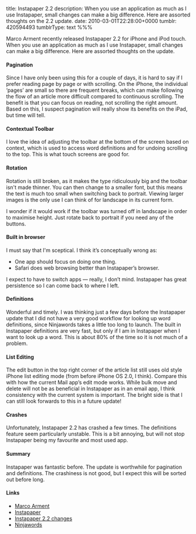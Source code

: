 title: Instapaper 2.2
description: When you use an application as much as I use Instapaper, small changes can make a big difference. Here are assorted thoughts on the 2.2 update.
date: 2010-03-01T22:28:00+0000
tumblr: 420594493
tumblrType: text
%%%

Marco Arment recently released Instapaper 2.2 for iPhone and iPod touch. When you use an application as much as I use Instapaper, small changes can make a big difference. Here are assorted thoughts on the update.

#### Pagination

Since I have only been using this for a couple of days, it is hard to say if I prefer reading page by page or with scrolling. On the iPhone, the individual ‘pages’ are small so there are frequent breaks, which can make following the flow of an article more difficult compared to continuous scrolling. The benefit is that you can focus on reading, not scrolling the right amount. Based on this, I suspect pagination will really show its benefits on the iPad, but time will tell.

#### Contextual Toolbar

I love the idea of adjusting the toolbar at the bottom of the screen based on context, which is used to access word definitions and for undoing scrolling to the top. This is what touch screens are good for.

#### Rotation

Rotation is still broken, as it makes the type ridiculously big and the toolbar isn't made thinner. You can then change to a smaller font, but this means the text is much too small when switching back to portrait. Viewing larger images is the only use I can think of for landscape in its current form.

I wonder if it would work if the toolbar was turned off in landscape in order to maximise height. Just rotate back to portrait if you need any of the buttons.

#### Built in browser

I must say that I'm sceptical. I think it’s conceptually wrong as:

- One app should focus on doing one thing.
- Safari does web browsing better than Instapaper’s browser.

I expect to have to switch apps — really, I don’t mind. Instapaper has great persistence so I can come back to where I left.

#### Definitions

Wonderful and timely. I was thinking just a few days before the Instapaper update that I did not have a very good workflow for looking up word definitions, since Ninjawords takes a little too long to launch. The built in Instapaper definitions are very fast, but only if I am in Instapaper when I want to look up a word. This is about 80% of the time so it is not much of a problem.

#### List Editing

The edit button in the top right corner of the article list still uses old style iPhone list editing mode (from before iPhone OS 2.0, I think). Compare this with how the current Mail app’s edit mode works. While bulk move and delete will not be as beneficial in Instapaper as in an email app, I think consistency with the current system is important. The bright side is that I can still look forwards to this in a future update! 

#### Crashes

Unfortunately, Instapaper 2.2 has crashed a few times. The definitions feature seem particularly unstable. This is a bit annoying, but will not stop Instapaper being my favourite and most used app.

#### Summary

Instapaper was fantastic before. The update is worthwhile for pagination and definitions. The crashiness is not good, but I expect this will be sorted out before long.

#### Links

- [Marco Arment](http://www.marco.org/)
- [Instapaper](http://www.instapaper.com/)
- [Instapaper 2.2 changes](http://blog.instapaper.com/post/413749662)
- [Ninjawords](http://ninjawords.com/)
